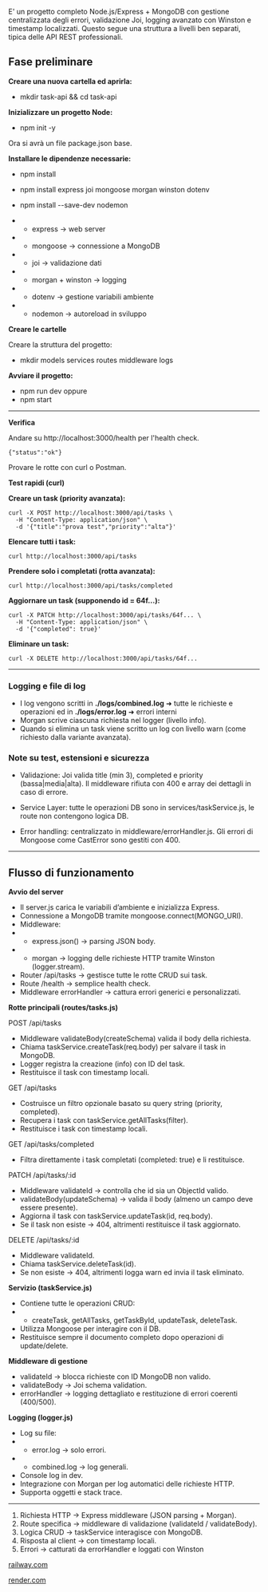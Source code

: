 E' un progetto completo Node.js/Express + MongoDB con gestione centralizzata degli errori, validazione Joi, logging avanzato con Winston e timestamp localizzati. Questo segue una struttura a livelli ben separati, tipica delle API REST professionali.

## Fase preliminare

**Creare una nuova cartella ed aprirla:**

- mkdir task-api && cd task-api

**Inizializzare un progetto Node:**

- npm init -y

Ora si avrà un file package.json base.

**Installare le dipendenze necessarie:**

- npm install
- npm install express joi mongoose morgan winston dotenv
- npm install --save-dev nodemon

- - express → web server
- - mongoose → connessione a MongoDB
- - joi → validazione dati
- - morgan + winston → logging
- - dotenv → gestione variabili ambiente
- - nodemon → autoreload in sviluppo

**Creare le cartelle**

Creare la struttura del progetto:

- mkdir models services routes middleware logs

**Avviare il progetto:**

- npm run dev oppure
- npm start

---

**Verifica**

Andare su http://localhost:3000/health per l'health check.

```
{"status":"ok"}
```

Provare le rotte con curl o Postman.

**Test rapidi (curl)**

**Creare un task (priority avanzata):**

```
curl -X POST http://localhost:3000/api/tasks \
  -H "Content-Type: application/json" \
  -d '{"title":"prova test","priority":"alta"}'
```

**Elencare tutti i task:**

```
curl http://localhost:3000/api/tasks
```

**Prendere solo i completati (rotta avanzata):**

```
curl http://localhost:3000/api/tasks/completed
```

**Aggiornare un task (supponendo id = 64f...):**

```
curl -X PATCH http://localhost:3000/api/tasks/64f... \
  -H "Content-Type: application/json" \
  -d '{"completed": true}'
```

**Eliminare un task:**

```
curl -X DELETE http://localhost:3000/api/tasks/64f...
```

---

### Logging e file di log

- I log vengono scritti in **./logs/combined.log** ➜ tutte le richieste e operazioni ed in **./logs/error.log** ➜ errori interni
- Morgan scrive ciascuna richiesta nel logger (livello info).
- Quando si elimina un task viene scritto un log con livello warn (come richiesto dalla variante avanzata).

### Note su test, estensioni e sicurezza

- Validazione: Joi valida title (min 3), completed e priority (bassa|media|alta). Il middleware rifiuta con 400 e array dei dettagli in caso di errore.

- Service Layer: tutte le operazioni DB sono in services/taskService.js, le route non contengono logica DB.

- Error handling: centralizzato in middleware/errorHandler.js. Gli errori di Mongoose come CastError sono gestiti con 400.

---

## Flusso di funzionamento

**Avvio del server**

- Il server.js carica le variabili d’ambiente e inizializza Express.
- Connessione a MongoDB tramite mongoose.connect(MONGO_URI).
- Middleware:
- - express.json() → parsing JSON body.
- - morgan → logging delle richieste HTTP tramite Winston (logger.stream).
- Router /api/tasks → gestisce tutte le rotte CRUD sui task.
- Route /health → semplice health check.
- Middleware errorHandler → cattura errori generici e personalizzati.

**Rotte principali (routes/tasks.js)**

POST /api/tasks

- Middleware validateBody(createSchema) valida il body della richiesta.
- Chiama taskService.createTask(req.body) per salvare il task in MongoDB.
- Logger registra la creazione (info) con ID del task.
- Restituisce il task con timestamp locali.

GET /api/tasks

- Costruisce un filtro opzionale basato su query string (priority, completed).
- Recupera i task con taskService.getAllTasks(filter).
- Restituisce i task con timestamp locali.

GET /api/tasks/completed

- Filtra direttamente i task completati (completed: true) e li restituisce.

PATCH /api/tasks/:id

- Middleware validateId → controlla che id sia un ObjectId valido.
- validateBody(updateSchema) → valida il body (almeno un campo deve essere presente).
- Aggiorna il task con taskService.updateTask(id, req.body).
- Se il task non esiste → 404, altrimenti restituisce il task aggiornato.

DELETE /api/tasks/:id

- Middleware validateId.
- Chiama taskService.deleteTask(id).
- Se non esiste → 404, altrimenti logga warn ed invia il task eliminato.

**Servizio (taskService.js)**

- Contiene tutte le operazioni CRUD:
- - createTask, getAllTasks, getTaskById, updateTask, deleteTask.
- Utilizza Mongoose per interagire con il DB.
- Restituisce sempre il documento completo dopo operazioni di update/delete.

**Middleware di gestione**

- validateId → blocca richieste con ID MongoDB non valido.
- validateBody → Joi schema validation.
- errorHandler → logging dettagliato e restituzione di errori coerenti (400/500).

**Logging (logger.js)**

- Log su file:
- - error.log → solo errori.
- - combined.log → log generali.
- Console log in dev.
- Integrazione con Morgan per log automatici delle richieste HTTP.
- Supporta oggetti e stack trace.

---

1. Richiesta HTTP → Express middleware (JSON parsing + Morgan).
2. Route specifica → middleware di validazione (validateId / validateBody).
3. Logica CRUD → taskService interagisce con MongoDB.
4. Risposta al client → con timestamp locali.
5. Errori → catturati da errorHandler e loggati con Winston

[railway.com](https://taskapi-production-f773.up.railway.app)

[render.com](https://task-api-n7ss.onrender.com/)
